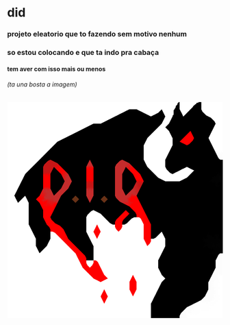# did 
### projeto eleatorio que to fazendo sem motivo nenhum
### so estou colocando e que ta indo pra cabaça
#### tem aver com isso mais ou menos
###### (ta una bosta a imagem) 
<img src="img/icon.png">
